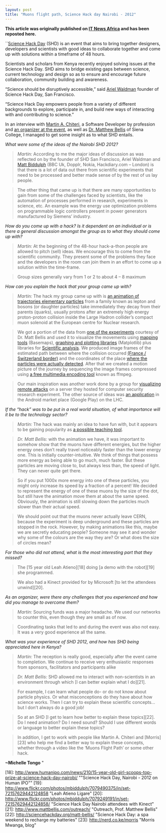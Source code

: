 ```yaml
---
layout: post
title: "Muons flight path, Science Hack day Nairobi - 2012" 
--- 
```


__This article was originally published on [IT News Africa][0] and has been reposted here.__


``[Science Hack Day][1] (SHD) is an event that aims to bring together designers, developers and scientists with good ideas to collaborate together and come up with solutions within a timeframe of 48 hours. 


Scientists and scholars from Kenya recently enjoyed solving issues at the Science Hack Day. SHD aims to bridge existing gaps between science, current technology and design so as to ensure and encourage future collaboration, community building and awareness.

“Science should be disruptively accessible,” said [Ariel Waldman][2] founder of Science Hack Day, San Francisco.

“Science Hack Day empowers people from a variety of different backgrounds to explore, participate in, and build new ways of interacting with and contributing to science.”

In an interview with [Martin A. Chiteri][3], a Software Developer by profession and [an organizer at the event][4], as well as [Dr. Matthew Bellis][5] of Siena College, I managed to get some insight as to what SHD entails.

*What were some of the ideas of the Nairobi SHD 2012?*

>*Martin:* According to me the major ideas of discussion as was reflected on by the founder of SHD San Francisco, Ariel Waldman and [Matt Biddulph][6] (BBC Uk, Dopplr, Nokia, Hackdiary.com – London) is that there is a lot of data out there from scientific experiments that need to be processed and better made sense of by the rest of us lay people.

>The other thing that came up is that there are many opportunities to gain from some of the challenges faced by scientists, like the automation of processes performed in research, experiments in science, etc. An example was the energy use optimization problems on programmable logic controllers present in power generators manufactured by Siemens’ industry.

*How do you come up with a hack? Is it dependent on an individual or is there a general discussion amongst the group as to what they should come up with?*

>*Martin:* At the beginning of the 48-hour hack-a-thon people are allowed to pitch (sell) ideas. We encourage this to come from the scientific community. They present some of the problems they face and the developers in the room can join them in an effort to come up a solution within the time-frame.

>Group sizes generally vary from 1 or 2 to about 4 – 8 maximum

*How can you explain the hack that your group came up with?*

>*Martin:* The hack my group came up with is [an animation of trajectories elementary particles][7] from a family known as lepton and bosons (or daughter particles) take immediately they decay from their parents (quarks), usually protons after an extremely high energy proton-proton collision inside the Large Hadron collider’s compact muon solenoid at the European centre for Nuclear research.

>We got a portion of the data from [one of the experiments][8] courtesy of Dr. Matt Bellis and used it to visualize the movements using [mapping tools][9] (Basemaps), [graphing and plotting libraries][10] (Matplotlib) plus libraries for [Scientific analysis][11]. We produced image frames of the estimated path between where the collision occurred [(France / Switzerland border)][12] and the coordinates of the place [where the particles were actually detected][13]. After that we created a motion picture of the journey by sequencing the image frames compressed using [a free multimedia encoding tool][14] known as ffmpeg.

>Our main inspiration was another work done by a group for [visualizing remote attacks][15] on a server they hosted for computer security research experiment. The other source of ideas was [an application][16] in the Android market place (Google Play) on the LHC.

*If the “hack” was to be put in a real world situation, of what importance will it be to the technology sector?*

>*Martin:* The hack was mainly an idea to have fun with, but it appears to be gaining popularity as [a possible teaching tool][17].

>*Dr. Matt Bellis:* with the animation we have, it was important to somehow show that the muons have different energies, but the higher energy ones don’t really travel noticeably faster than the lower energy one. This is initially counter-intuitive. We think of things that possess more energy as being able to go much, much faster. But these particles are moving close to, but always less than, the speed of light. They can never quite get there.

>So if you put 1000x more energy into one of these particles, you might only increase its speed by a fraction of a percent! We decided to represent the energy of one of these muons by the size of the dot, but still have the animation move them at about the same speed. Obviously, the animation is still slowing down the particles much slower than their actual speed.

>We should point out that the muons never actually leave CERN, because the experiment is deep underground and these particles are stopped in the rock. However, by making animations like this, maybe we are secretly educating people? Someone may see it and wonder why some of the colours are the way they are? Or what does the size of circles mean?

*For those who did not attend, what is the most interesting part that they missed?*

>The [15 year old Leah Atieno][18] doing [a demo with the robot][19] she programmed.

>We also had a Kinect provided for by Microsoft [to let the attendees unwind][20].

*As an organizer, were there any challenges that you experienced and how did you manage to overcome them?*

>*Martin:* Sourcing funds was a major headache. We used our networks to counter this, even though they are small as of now.

>Coordinating tasks that led to and during the event was also not easy. It was a very good experience all the same.

*What was your experience of SHD 2012, and how has SHD being appreciated here in Kenya?*

>*Martin:* The reception is really good, especially after the event came to completion. We continue to receive very enthusiastic responses from sponsors, facilitators and participants alike

>*Dr. Matt Bellis:* SHD allowed me to interact with non-scientists in an environment through which [I can better explain what I do][21].

>For example, I can learn what people do- or do not know about particle physics. Or what misconceptions do they have about how science works. Then I can try to explain these scientific concepts…but I don’t always do a good job!

>So at an SHD [I get to learn how better to explain these topics][22]. Do I need animation? Do I need sound? Should I use different words or language to better explain these topics?

>In addition, I get to work with people like Martin A. Chiteri and [Morris][23] who help me find a better way to explain these concepts, whether through a video like the ‘Muons Flight Path’ or some other hack.

__~Michelle Tongo__
"

[0]: http://www.itnewsafrica.com/2012/04/hacking-into-the-science-of-solutions/ "Hacking into the Science of solutions"
[1]: http://sciencehackday.org/ "Science Hack Day, San Francisco"
[2]: http://arielwaldman.com/ "Ariel Waldman"
[3]: https://twitter.com/chiteri "Follow Martin on Twitter" 
[4]: http://sciencehackday.org/howto/ "How to organize Science Hack Day in your city"
[5]: http://mattbellis.com/ "Prof. Matthew Bellis, website"
[6]: http://www.hackdiary.com/ "Matt Biddulph's blog"
[7]: http://youtu.be/ag7w0vgZj5g "Muons flight path, Youtube"
[8]: http://cms.web.cern.ch/news/cms-public-data-activity-scoops-prize-nairobi "C.M.S collaboration's news item, SHD Nairobi - 2012"
[9]: http://matplotlib.org/basemap/ "BaseMaps"
[10]: http://matplotlib.org/ "MatPlotLib"
[11]: http://www.scipy.org/ "SciPy"
[12]: http://home.web.cern.ch/about "European Centre for Nuclear Research, CERN"
[13]: http://cms.web.cern.ch/news/what-cms "Compact Muon Solenoid experiment, C.M.S"
[14]: https://www.ffmpeg.org/about.html "FFMPEG, multimedia compression tool"
[15]: http://www.wallix.org/2012/02/29/pylogsparser-visualizing-ssh-attacks-in-video/ "Visualizing SSH attacks in video, waliz.org"
[16]: https://play.google.com/store/apps/details?id=com.lhsee "LHSee on Google play store"
[17]: https://plus.google.com/u/0/+MatthewBellis/posts/YGB2pmZGin7 "Matt Bellis, Muon Flight Path's post on G+"
[18]: http://www.humanipo.com/news/210/15-year-old-girl-scoops-top-prize-at-science-hack-day-nairobi/ ""Science Hack Day, Nairobi - 2012 on Human IPO""
[19]: http://www.flickr.com/photos/mbiddulph/7079490375/in/set-72157629442124858 "Leah Atieno Ligare"
[20]: http://www.flickr.com/photos/mbiddulph/7079249191/in/set-72157629442124858/ "Science Hack Day Nairobi attendees with Kinect"
[21]: http://www.mattbellis.com/outreach/ "Outreach, Prof. Matthew Bellis"
[22]: http://sciencehackday.org/matt-bellis/ "Science Hack Day: a spa weekend to recharge my batteries"
[23]: http://nerd.co.ke/morris "Morris Mwanga, blog"
